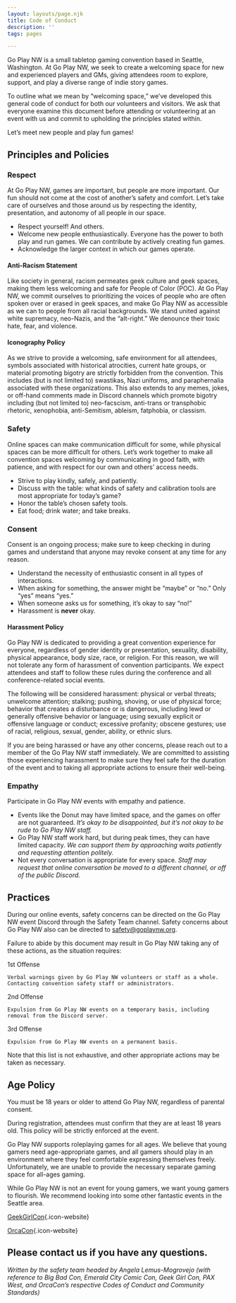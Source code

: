 ```yaml
---
layout: layouts/page.njk
title: Code of Conduct
description: ''
tags: pages

---
```

Go Play NW is a small tabletop gaming convention based in Seattle, Washington. At Go Play NW, we seek to create a welcoming space for new and experienced players and GMs, giving attendees room to explore, support, and play a diverse range of indie story games.

To outline what we mean by “welcoming space,” we’ve developed this general code of conduct for both our volunteers and visitors. We ask that everyone examine this document before attending or volunteering at an event with us and commit to upholding the principles stated within.

Let’s meet new people and play fun games!

## Principles and Policies

### Respect

At Go Play NW, games are important, but people are more important. Our fun should not come at the cost of another’s safety and comfort. Let’s take care of ourselves and those around us by respecting the identity, presentation, and autonomy of all people in our space.

* Respect yourself! And others.
* Welcome new people enthusiastically. Everyone has the power to both play and run games. We can contribute by actively creating fun games.
* Acknowledge the larger context in which our games operate.

#### Anti-Racism Statement
Like society in general, racism permeates geek culture and geek spaces, making them less welcoming and safe for People of Color (POC). At Go Play NW, we commit ourselves to prioritizing the voices of people who are often spoken over or erased in geek spaces, and make Go Play NW as accessible as we can to people from all racial backgrounds. We stand united against white supremacy, neo-Nazis, and the “alt-right.” We denounce their toxic hate, fear, and violence.

#### Iconography Policy
As we strive to provide a welcoming, safe environment for all attendees, symbols associated with historical atrocities, current hate groups, or material promoting bigotry are strictly forbidden from the convention. This includes (but is not limited to) swastikas, Nazi uniforms, and paraphernalia associated with these organizations. This also extends to any memes, jokes, or off-hand comments made in Discord channels which promote bigotry including (but not limited to) neo-facscism, anti-trans or transphobic rhetoric, xenophobia, anti-Semitism, ableism, fatphobia, or classism.

### Safety

Online spaces can make communication difficult for some, while physical spaces can be more difficult for others. Let’s work together to make all convention spaces welcoming by communicating in good faith, with patience, and with respect for our own and others’ access needs.

* Strive to play kindly, safely, and patiently.
* Discuss with the table: what kinds of safety and calibration tools are most appropriate for today’s game?
* Honor the table’s chosen safety tools.
* Eat food; drink water; and take breaks.

### Consent

Consent is an ongoing process; make sure to keep checking in during games and understand that anyone may revoke consent at any time for any reason.

* Understand the necessity of enthusiastic consent in all types of interactions.
* When asking for something, the answer might be “maybe” or “no.” Only “yes” means “yes.”
* When someone asks us for something, it’s okay to say “no!”
* Harassment is **never** okay.

#### Harassment Policy

Go Play NW is dedicated to providing a great convention experience for everyone, regardless of gender identity or presentation, sexuality, disability, physical appearance, body size, race, or religion. For this reason, we will not tolerate any form of harassment of convention participants. We expect attendees and staff to follow these rules during the conference and all conference-related social events.

The following will be considered harassment: physical or verbal threats; unwelcome attention; stalking; pushing, shoving, or use of physical force; behavior that creates a disturbance or is dangerous, including lewd or generally offensive behavior or language; using sexually explicit or offensive language or conduct; excessive profanity; obscene gestures; use of racial, religious, sexual, gender, ability, or ethnic slurs. 

If you are being harassed or have any other concerns, please reach out to a member of the Go Play NW staff immediately. We are committed to assisting those experiencing harassment to make sure they feel safe for the duration of the event and to taking all appropriate actions to ensure their well-being.

### Empathy

Participate in Go Play NW events with empathy and patience.

* Events like the Donut may have limited space, and the games on offer are not guaranteed. _It’s okay to be disappointed, but it’s not okay to be rude to Go Play NW staff._
* Go Play NW staff work hard, but during peak times, they can have limited capacity. _We can support them by approaching waits patiently and requesting attention politely._
* Not every conversation is appropriate for every space. _Staff may request that online conversation be moved to a different channel, or off of the public Discord._

## Practices
During our online events, safety concerns can be directed on the Go Play NW event Discord through the Safety Team channel. Safety concerns about Go Play NW also can be directed to safety@goplaynw.org.

Failure to abide by this document may result in Go Play NW taking any of these actions, as the situation requires: 

1st Offense
```
Verbal warnings given by Go Play NW volunteers or staff as a whole.
Contacting convention safety staff or administrators.
```
2nd Offense
```
Expulsion from Go Play NW events on a temporary basis, including removal from the Discord server.
```
3rd Offense 
```
Expulsion from Go Play NW events on a permanent basis.
```
Note that this list is not exhaustive, and other appropriate actions may be taken as necessary. 

## Age Policy
You must be 18 years or older to attend Go Play NW, regardless of parental consent.

During registration, attendees must confirm that they are at least 18 years old. This policy will be strictly enforced at the event.

Go Play NW supports roleplaying games for all ages. We believe that young gamers need age-appropriate games, and all gamers should play in an environment where they feel comfortable expressing themselves freely. Unfortunately, we are unable to provide the necessary separate gaming space for all-ages gaming.

While Go Play NW is not an event for young gamers, we want young gamers to flourish. We recommend looking into some other fantastic events in the Seattle area.

[GeekGirlCon](https://geekgirlcon.com/){.icon-website}

[OrcaCon](https://www.orcacon.org/){.icon-website}

Please contact us if you have any questions.
---
_Written by the safety team headed by Angela Lemus-Mogrovejo (with reference to Big Bad Con, Emerald City Comic Con, Geek Girl Con, PAX West, and OrcaCon’s respective Codes of Conduct and Community Standards)_
